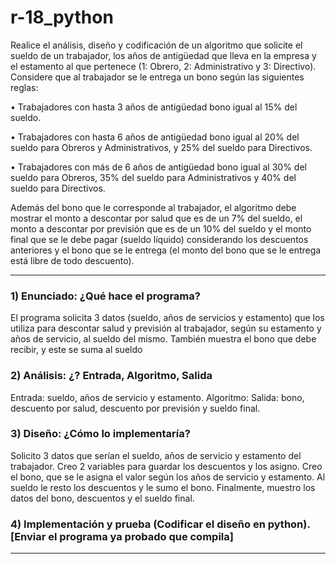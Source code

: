 # r-18_python

Realice el análisis, diseño y codificación de un algoritmo que solicite el sueldo de un trabajador, los años de antigüedad que lleva en la empresa y el estamento al que pertenece (1: Obrero, 2: Administrativo y 3: Directivo). Considere que al trabajador se le entrega un bono según las siguientes reglas:

•	Trabajadores con hasta 3 años de antigüedad bono igual al 15% del sueldo.

•	Trabajadores con hasta 6 años de antigüedad bono igual al 20% del sueldo para Obreros y Administrativos, y 25% del sueldo para Directivos.

•	Trabajadores con más de 6 años de antigüedad bono igual al 30% del sueldo para Obreros, 35% del sueldo para Administrativos y 40% del sueldo para Directivos.

Además del bono que le corresponde al trabajador, el algoritmo debe mostrar el monto a descontar por salud que es de un 7% del sueldo, el monto a descontar por previsión que es de un 10% del sueldo y el monto final que se le debe pagar (sueldo líquido) considerando los descuentos anteriores y el bono que se le entrega (el monto del bono que se le entrega está libre de todo descuento).

-------------------------------------------------------------------------------------------------------------------
### 1) Enunciado: ¿Qué hace el programa?
El programa solicita 3 datos (sueldo, años de servicios y estamento) que los utiliza para descontar salud y previsión al trabajador, según su estamento y años de servicio, al sueldo del mismo. También muestra el bono que debe recibir, y este se suma al sueldo
### 2) Análisis: ¿? Entrada, Algoritmo, Salida
Entrada: sueldo, años de servicio y estamento.
Algoritmo:
Salida: bono, descuento por salud, descuento por previsión y sueldo final.
### 3) Diseño: ¿Cómo lo implementaría?
Solicito 3 datos que serían el sueldo, años de servicio y estamento del trabajador. Creo 2 variables para guardar los descuentos y los asigno. Creo el bono, que se le asigna el valor según los años de servicio y estamento. Al sueldo le resto los descuentos y le sumo el bono. Finalmente, muestro los datos del bono, descuentos y el sueldo final.
### 4) Implementación y prueba (Codificar el diseño en python).  [Enviar el programa ya probado que compila]
-------------------------------------------------------------------------------------------------------------------
